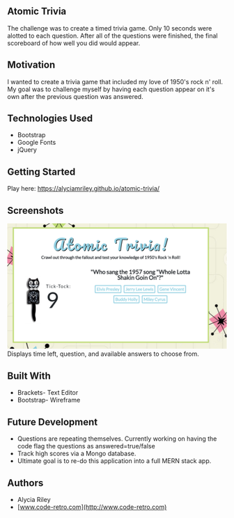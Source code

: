 
## Atomic Trivia
 The challenge was to create a timed trivia game. Only 10 seconds were alotted to each question. After all of the questions were finished, the final scoreboard of how well you did would appear.

## Motivation
I wanted to create a trivia game that included my love of 1950's rock n' roll.  My goal was to challenge myself by having each question appear on it's own after the previous question was answered.  

## Technologies Used
- Bootstrap
- Google Fonts
- jQuery

## Getting Started
Play here: https://alyciamriley.github.io/atomic-trivia/

## Screenshots

![Question](assets/images/screenshot.PNG)
Displays time left, question, and available answers to choose from.

## Built With

- Brackets- Text Editor
- Bootstrap- Wireframe

## Future Development

- Questions are repeating themselves. Currently working on having the code flag the questions as answered=true/false
- Track high scores via a Mongo database.
- Ultimate goal is to re-do this application into a full MERN stack app.

## Authors

* Alycia Riley
* [www.code-retro.com](http://www.code-retro.com)


